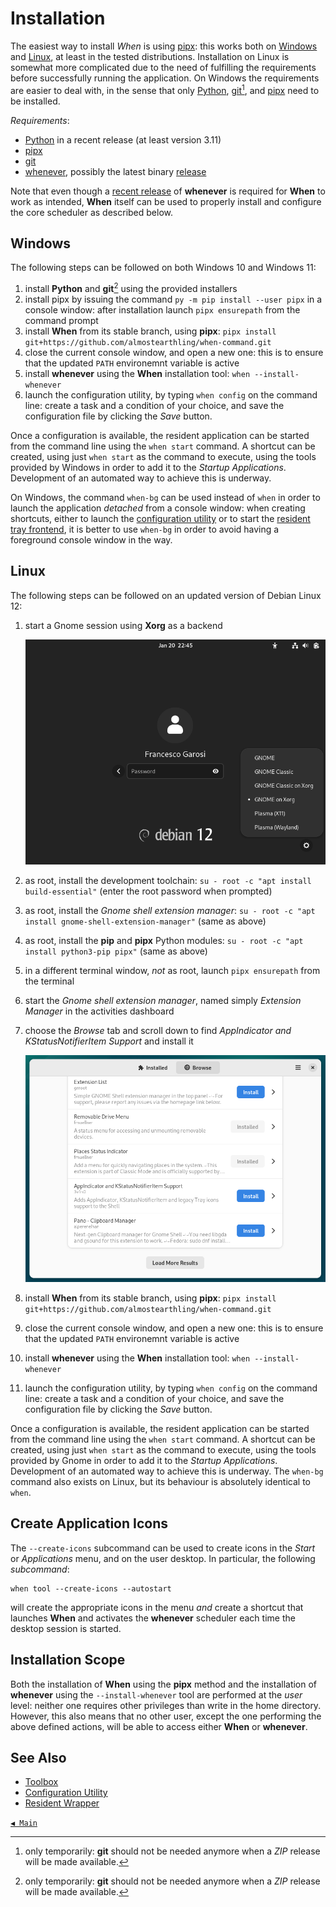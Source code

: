 # Installation

The easiest way to install _When_ is using [pipx](https://pipx.pypa.io/): this works both on [Windows](#windows) and [Linux](#linux), at least in the tested distributions. Installation on Linux is somewhat more complicated due to the need of fulfilling the requirements before successfully running the application. On Windows the requirements are easier to deal with, in the sense that only [Python](https://www.python.org/), [git](https://git-scm.com/)[^1], and [pipx](https://pipx.pypa.io/) need to be installed.

_Requirements_:

* [Python](https://www.python.org/) in a recent release (at least version 3.11)
* [pipx](https://pipx.pypa.io/)
* [git](https://git-scm.com/)
* [whenever](https://github.com/almostearthling/whenever), possibly the latest binary [release](https://github.com/almostearthling/whenever/releases)

Note that even though a [recent release](https://github.com/almostearthling/whenever/releases/latest) of **whenever** is required for **When** to work as intended, **When** itself can be used to properly install and configure the core scheduler as described below.


## Windows

The following steps can be followed on both Windows 10 and Windows 11:

1. install **Python** and **git**[^1] using the provided installers
2. install pipx by issuing the command `py -m pip install --user pipx` in a console window: after installation launch `pipx ensurepath` from the command prompt
3. install **When** from its stable branch, using **pipx**: `pipx install git+https://github.com/almostearthling/when-command.git`
4. close the current console window, and open a new one: this is to ensure that the updated `PATH` environemnt variable is active
5. install **whenever** using the **When** installation tool: `when --install-whenever`
6. launch the configuration utility, by typing `when config` on the command line: create a task and a condition of your choice, and save the configuration file by clicking the _Save_ button.

Once a configuration is available, the resident application can be started from the command line using the `when start` command. A shortcut can be created, using just `when start` as the command to execute, using the tools provided by Windows in order to add it to the _Startup Applications_. Development of an automated way to achieve this is underway.

On Windows, the command `when-bg` can be used instead of `when` in order to launch the application _detached_ from a console window: when creating shortcuts, either to launch the [configuration utility](cfgform.md) or to start the [resident tray frontend](tray.md), it is better to use `when-bg` in order to avoid having a foreground console window in the way.


## Linux

The following steps can be followed on an updated version of Debian Linux 12:

1. start a Gnome session using **Xorg** as a backend

   ![GnomeLogin](graphics/install-gnome-login.png)

2. as root, install the development toolchain: `su - root -c "apt install build-essential"` (enter the root password when prompted)
3. as root, install the _Gnome shell extension manager_: `su - root -c "apt install gnome-shell-extension-manager"` (same as above)
4. as root, install the **pip** and **pipx** Python modules: `su - root -c "apt install python3-pip pipx"` (same as above)
5. in a different terminal window, _not_ as root, launch `pipx ensurepath` from the terminal
6. start the _Gnome shell extension manager_, named simply _Extension Manager_ in the activities dashboard
7. choose the _Browse_ tab and scroll down to find _AppIndicator and KStatusNotifierItem Support_ and install it

   ![GnomeExtensionManager](graphics/install-linux-extmgr.png)

8. install **When** from its stable branch, using **pipx**: `pipx install git+https://github.com/almostearthling/when-command.git`
9. close the current console window, and open a new one: this is to ensure that the updated `PATH` environemnt variable is active
10. install **whenever** using the **When** installation tool: `when --install-whenever`
11. launch the configuration utility, by typing `when config` on the command line: create a task and a condition of your choice, and save the configuration file by clicking the _Save_ button.

Once a configuration is available, the resident application can be started from the command line using the `when start` command. A shortcut can be created, using just `when start` as the command to execute, using the tools provided by Gnome in order to add it to the _Startup Applications_. Development of an automated way to achieve this is underway. The `when-bg` command also exists on Linux, but its behaviour is absolutely identical to `when`.


## Create Application Icons

The `--create-icons` subcommand can be used to create icons in the _Start_ or _Applications_ menu, and on the user desktop. In particular, the following _subcommand_:

```shell
when tool --create-icons --autostart
```

will create the appropriate icons in the menu _and_ create a shortcut that launches **When** and activates the **whenever** scheduler each time the desktop session is started.


## Installation Scope

Both the installation of **When** using the **pipx** method and the installation of **whenever** using the `--install-whenever` tool are performed at the _user_ level: neither one requires other privileges than write in the home directory. However, this also means that no other user, except the one performing the above defined actions, will be able to access either **When** or **whenever**.


## See Also

* [Toolbox](cli.md#toolbox)
* [Configuration Utility](cfgform.md)
* [Resident Wrapper](tray.md)


[`◀ Main`](main.md)


[^1]: only temporarily: **git** should not be needed anymore when a _ZIP_ release will be made available.
